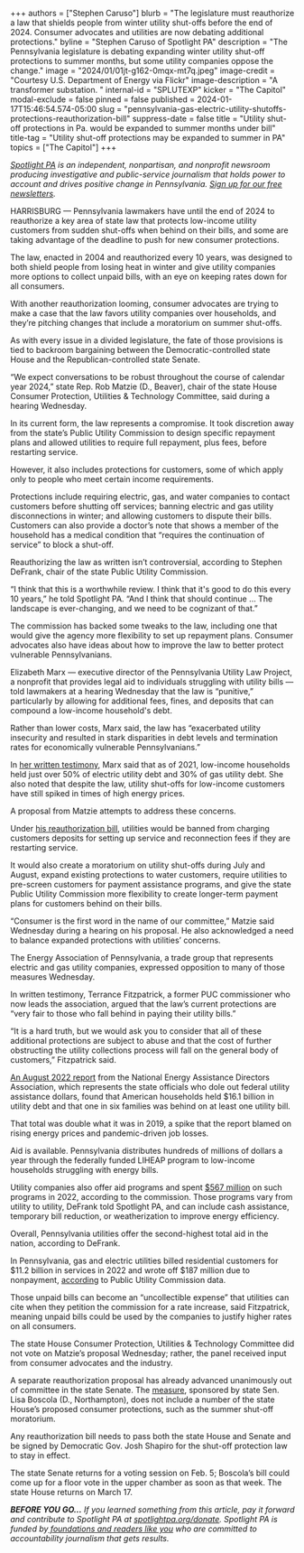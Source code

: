 +++
authors = ["Stephen Caruso"]
blurb = "The legislature must reauthorize a law that shields people from winter utility shut-offs before the end of 2024. Consumer advocates and utilities are now debating additional protections."
byline = "Stephen Caruso of Spotlight PA"
description = "The Pennsylvania legislature is debating expanding winter utility shut-off protections to summer months, but some utility companies oppose the change."
image = "2024/01/01jt-g162-0mqx-mt7q.jpeg"
image-credit = "Courtesy U.S. Department of Energy via Flickr"
image-description = "A transformer substation. "
internal-id = "SPLUTEXP"
kicker = "The Capitol"
modal-exclude = false
pinned = false
published = 2024-01-17T15:46:54.574-05:00
slug = "pennsylvania-gas-electric-utility-shutoffs-protections-reauthorization-bill"
suppress-date = false
title = "Utility shut-off protections in Pa. would be expanded to summer months under bill"
title-tag = "Utility shut-off protections may be expanded to summer in PA"
topics = ["The Capitol"]
+++

<a href="https://www.spotlightpa.org/"><em>Spotlight PA</em></a><em> is an independent, nonpartisan, and nonprofit newsroom producing investigative and public-service journalism that holds power to account and drives positive change in Pennsylvania. </em><a href="https://www.spotlightpa.org/newsletters"><em>Sign up for our free newsletters</em></a><em>.</em>

HARRISBURG — Pennsylvania lawmakers have until the end of 2024 to reauthorize a key area of state law that protects low-income utility customers from sudden shut-offs when behind on their bills, and some are taking advantage of the deadline to push for new consumer protections.

The law, enacted in 2004 and reauthorized every 10 years, was designed to both shield people from losing heat in winter and give utility companies more options to collect unpaid bills, with an eye on keeping rates down for all consumers.

With another reauthorization looming, consumer advocates are trying to make a case that the law favors utility companies over households, and they’re pitching changes that include a moratorium on summer shut-offs.

<script src="https://www.spotlightpa.org/embed.js" async></script><div data-spl-embed-version="1" data-spl-src="https://www.spotlightpa.org/embeds/newsletter/"></div>

As with every issue in a divided legislature, the fate of those provisions is tied to backroom bargaining between the Democratic-controlled state House and the Republican-controlled state Senate.

“We expect conversations to be robust throughout the course of calendar year 2024,” state Rep. Rob Matzie (D., Beaver), chair of the state House Consumer Protection, Utilities &amp; Technology Committee, said during a hearing Wednesday.

In its current form, the law represents a compromise. It took discretion away from the state’s Public Utility Commission to design specific repayment plans and allowed utilities to require full repayment, plus fees, before restarting service.

However, it also includes protections for customers, some of which apply only to people who meet certain income requirements.

Protections include requiring electric, gas, and water companies to contact customers before shutting off services; banning electric and gas utility disconnections in winter; and allowing customers to dispute their bills. Customers can also provide a doctor’s note that shows a member of the household has a medical condition that “requires the continuation of service” to block a shut-off.

Reauthorizing the law as written isn’t controversial, according to Stephen DeFrank, chair of the state Public Utility Commission.

“I think that this is a worthwhile review. I think that it&#39;s good to do this every 10 years,” he told Spotlight PA. “And I think that should continue … The landscape is ever-changing, and we need to be cognizant of that.”

The commission has backed some tweaks to the law, including one that would give the agency more flexibility to set up repayment plans. Consumer advocates also have ideas about how to improve the law to better protect vulnerable Pennsylvanians.

Elizabeth Marx — executive director of the Pennsylvania Utility Law Project, a nonprofit that provides legal aid to individuals struggling with utility bills — told lawmakers at a hearing Wednesday that the law is “punitive,” particularly by allowing for additional fees, fines, and deposits that can compound a low-income household&#39;s debt.

Rather than lower costs, Marx said, the law has “exacerbated utility insecurity and resulted in stark disparities in debt levels and termination rates for economically vulnerable Pennsylvanians.”

In <a href="https://pahouse.com/files/Documents/Testimony/2024-01-16_083917__HB1077testimony.pdf">her written testimony</a>, Marx said that as of 2021, low-income households held just over 50% of electric utility debt and 30% of gas utility debt. She also noted that despite the law, utility shut-offs for low-income customers have still spiked in times of high energy prices.

A proposal from Matzie attempts to address these concerns.

Under <a href="https://www.legis.state.pa.us/cfdocs/billinfo/billinfo.cfm?syear=2023&amp;sInd=0&amp;body=H&amp;type=B&amp;bn=1077">his reauthorization bill</a>, utilities would be banned from charging customers deposits for setting up service and reconnection fees if they are restarting service.

It would also create a moratorium on utility shut-offs during July and August, expand existing protections to water customers, require utilities to pre-screen customers for payment assistance programs, and give the state Public Utility Commission more flexibility to create longer-term payment plans for customers behind on their bills.

“Consumer is the first word in the name of our committee,” Matzie said Wednesday during a hearing on his proposal. He also acknowledged a need to balance expanded protections with utilities’ concerns.

The Energy Association of Pennsylvania, a trade group that represents electric and gas utility companies, expressed opposition to many of those measures Wednesday.

In written testimony, Terrance Fitzpatrick, a former PUC commissioner who now leads the association, argued that the law’s current protections are “very fair to those who fall behind in paying their utility bills.”

“It is a hard truth, but we would ask you to consider that all of these additional protections are subject to abuse and that the cost of further obstructing the utility collections process will fall on the general body of customers,” Fitzpatrick said.

<a href="https://neada.org/wp-content/uploads/2022/09/20millionbehindPR.pdf">An August 2022 report</a> from the National Energy Assistance Directors Association, which represents the state officials who dole out federal utility assistance dollars, found that American households held $16.1 billion in utility debt and that one in six families was behind on at least one utility bill.

That total was double what it was in 2019, a spike that the report blamed on rising energy prices and pandemic-driven job losses.

Aid is available. Pennsylvania distributes hundreds of millions of dollars a year through the federally funded LIHEAP program to low-income households struggling with energy bills.

Utility companies also offer aid programs and spent <a href="https://www.puc.pa.gov/press-release/2023/puc-and-pa-department-of-human-services-kick-off-low-income-home-energy-assistance-program-liheap-season">$567 million</a> on such programs in 2022, according to the commission. Those programs vary from utility to utility, DeFrank told Spotlight PA, and can include cash assistance, temporary bill reduction, or weatherization to improve energy efficiency.

Overall, Pennsylvania utilities offer the second-highest total aid in the nation, according to DeFrank.

In Pennsylvania, gas and electric utilities billed residential customers for $11.2 billion in services in 2022 and wrote off $187 million due to nonpayment, <a href="https://www.puc.pa.gov/media/2603/2022-master-collections-data-website-version.pdf">according</a> to Public Utility Commission data.

Those unpaid bills can become an “uncollectible expense” that utilities can cite when they petition the commission for a rate increase, said Fitzpatrick, meaning unpaid bills could be used by the companies to justify higher rates on all consumers.

<script src="https://www.spotlightpa.org/embed.js" async></script><div data-spl-embed-version="1" data-spl-src="https://www.spotlightpa.org/embeds/donate/"></div>

The state House Consumer Protection, Utilities &amp; Technology Committee did not vote on Matzie’s proposal Wednesday; rather, the panel received input from consumer advocates and the industry.

A separate reauthorization proposal has already advanced unanimously out of committee in the state Senate. The <a href="https://www.legis.state.pa.us/cfdocs/billinfo/billinfo.cfm?syear=2023&amp;sind=0&amp;body=S&amp;type=B&amp;bn=1017">measure</a>, sponsored by state Sen. Lisa Boscola (D., Northampton), does not include a number of the state House’s proposed consumer protections, such as the summer shut-off moratorium.

Any reauthorization bill needs to pass both the state House and Senate and be signed by Democratic Gov. Josh Shapiro for the shut-off protection law to stay in effect.

The state Senate returns for a voting session on Feb. 5; Boscola’s bill could come up for a floor vote in the upper chamber as soon as that week. The state House returns on March 17.

<strong><em>BEFORE YOU GO…</em></strong><em> If you learned something from this article, pay it forward and contribute to Spotlight PA at </em><a href="http://spotlightpa.org/donate"><em>spotlightpa.org/donate</em></a><em>. Spotlight PA is funded by</em><a href="https://www.spotlightpa.org/support"><em> foundations and readers like you</em></a><em> who are committed to accountability journalism that gets results.</em>

